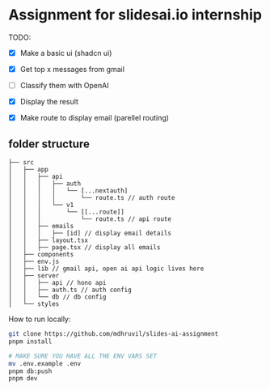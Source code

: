 # Assignment for slidesai.io internship

TODO:

- [x] Make a basic ui (shadcn ui)
- [x] Get top x messages from gmail
- [ ] Classify them with OpenAI
- [x] Display the result
- [x] Make route to display email (parellel routing)


## folder structure
```
├── src
│   ├── app
│   │   ├── api
│   │   │   ├── auth
│   │   │   │   └── [...nextauth]
│   │   │   │       └── route.ts // auth route
│   │   │   └── v1
│   │   │       └── [[...route]]
│   │   │           └── route.ts // api route
│   │   ├── emails
│   │   │   ├── [id] // display email details
│   │   ├── layout.tsx
│   │   ├── page.tsx // display all emails
│   ├── components
│   ├── env.js
│   ├── lib // gmail api, open ai api logic lives here
│   ├── server
│   │   ├── api // hono api
│   │   ├── auth.ts // auth config
│   │   └── db // db config
│   └── styles
```

How to run locally:

```bash
git clone https://github.com/mdhruvil/slides-ai-assignment
pnpm install

# MAKE SURE YOU HAVE ALL THE ENV VARS SET
mv .env.example .env
pnpm db:push
pnpm dev
```